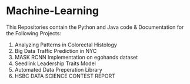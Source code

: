 # Machine-Learning

This Repositories contain the Python and Java code & Documentation for the Following Projects:

1) Analyzing Patterns in Colorectal Histology
2) Big Data Traffic Prediction in NYC
3) MASK RCNN Implementation on egohands dataset
4) Seedlink Leadership Traits Model
5) Automated Data Preperation Library
6) HSBC DATA SCIENCE CONTEST REPORT
